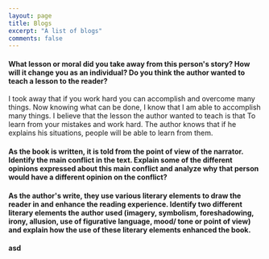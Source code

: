 ```yaml
---
layout: page
title: Blogs
excerpt: "A list of blogs"
comments: false
---
```


#### What lesson or moral did you take away from this person's story? How will it change you as an individual? Do you think the author wanted to teach a lesson to the reader?
I took away that if you work hard you can accomplish and overcome many things. Now knowing what can be done, I know that I am able to accomplish many things. I believe that the lesson the author wanted to teach is that To learn from your mistakes and work hard. The author knows that if he explains his situations, people will be able to learn from them.

#### As the book is written, it is told from the point of view of the narrator. Identify the main conflict in the text. Explain some of the different opinions expressed about this main conflict and analyze why that person would have a different opinion on the conflict?

#### As the author's write, they use various literary elements to draw the reader in and enhance the reading experience. Identify two different literary elements the author used (imagery, symbolism, foreshadowing, irony, allusion, use of figurative language, mood/ tone or point of view) and explain how the use of these literary elements enhanced the book.

#### asd
